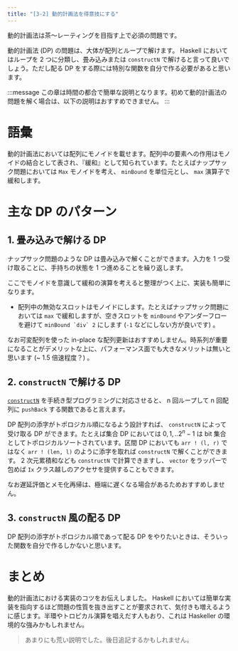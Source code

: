 ```yaml
---
title: "[3-2] 動的計画法を得意技にする"
---
```


動的計画法は茶〜レーティングを目指す上で必須の問題です。

動的計画法 (DP) の問題は、大体が配列とループで解けます。 Haskell においてはループを 2 つに分類し、畳み込みまたは `constructN` で解けると言って良いでしょう。ただし配る DP をする際には特別な関数を自分で作る必要があると思います。

:::message
この章は時間の都合で簡単な説明となります。初めて動的計画法の問題を解く場合は、以下の説明はおすすめできません。
:::

# 語彙

動的計画法においては配列にモノイドを載せます。配列中の要素への作用はモノイドの結合として表され、『緩和』として知られています。たとえばナップサック問題においては `Max` モノイドを考え、 `minBound` を単位元とし、 `max` 演算子で緩和します。

# 主な DP のパターン

## 1. 畳み込みで解ける DP

ナップサック問題のような DP は畳み込みで解くことができます。入力を 1 つ受け取ることに、手持ちの状態を 1 つ進めることを繰り返します。

ここでモノイドを意識して緩和の演算を考えると整理がつく上に、実装も簡単になります。

- 配列中の無効なスロットはモノイドにします。たとえばナップサック問題においては `max` で緩和しますが、空きスロットを `minBound` やアンダーフローを避けて ```minBound `div` 2``` にします (`-1` などにしない方が良いです) 。

なお可変配列を使った in-place な配列更新はおすすめしません。時系列が重要になることがデメリットな上に、パフォーマンス面でも大きなメリットは無いと思います (~ 1.5 倍速程度？) 。

## 2. `constructN` で解ける DP

[`constructN`] を手続き型プログラミングに対応させると、 n 回ループして n 回配列に `pushBack` する関数であると言えます。

DP 配列の添字がトポロジカル順になるよう設計すれば、 `constructN` によって受け取る DP ができます。たとえば集合 DP においては $0, 1, .. 2^n - 1$ は bit 集合としてトポロジカルソートされています。区間 DP においても `arr ! (l, r)` ではなく `arr ! (len, l)` のように添字を取れば `constructN` で解くことができます。 2 次元累積和なども `constructN` で計算できますし、 `vector` をラッパーで包めば `Ix` クラス越しのアクセサを提供することもできます。

なお遅延評価とメモ化再帰は、極端に遅くなる場合があるためおすすめしません。

## 3. `constructN` 風の配る DP

DP 配列の添字がトポロジカル順であって配る DP をやりたいときは、そういった関数を自分で作るしかないと思います。

[`constructN`]: https://www.stackage.org/haddock/lts-21.7/vector-0.13.0.0/Data-Vector-Unboxed.html#v:constructN

# まとめ

動的計画法における実装のコツをお伝えしました。 Haskell においては簡単な実装を指向するほど問題の性質を抜き出すことが要求されて、気付きも増えるように感じます。半環やトロピカル演算を唱えだす人もおり、これは Haskeller の環境的な強みかもしれません。

> あまりにも荒い説明でした。後日追記するかもしれません。

